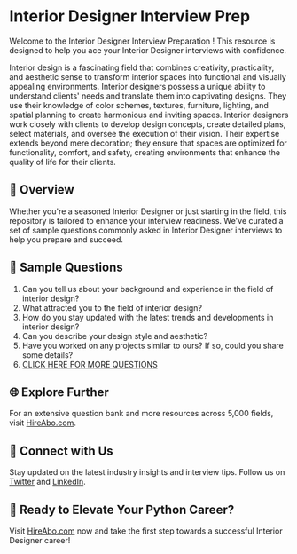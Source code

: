 # Interior Designer Interview Prep

Welcome to the Interior Designer Interview Preparation ! This resource is designed to help you ace your Interior Designer interviews with confidence.

Interior design is a fascinating field that combines creativity, practicality, and aesthetic sense to transform interior spaces into functional and visually appealing environments. Interior designers possess a unique ability to understand clients' needs and translate them into captivating designs. They use their knowledge of color schemes, textures, furniture, lighting, and spatial planning to create harmonious and inviting spaces. Interior designers work closely with clients to develop design concepts, create detailed plans, select materials, and oversee the execution of their vision. Their expertise extends beyond mere decoration; they ensure that spaces are optimized for functionality, comfort, and safety, creating environments that enhance the quality of life for their clients.

## 🚀 Overview

Whether you're a seasoned Interior Designer or just starting in the field, this repository is tailored to enhance your interview readiness. We've curated a set of sample questions commonly asked in Interior Designer interviews to help you prepare and succeed.

## 📝 Sample Questions

1. Can you tell us about your background and experience in the field of interior design?
2. What attracted you to the field of interior design?
3. How do you stay updated with the latest trends and developments in interior design?
4. Can you describe your design style and aesthetic?
5. Have you worked on any projects similar to ours? If so, could you share some details?
6. [CLICK HERE FOR MORE QUESTIONS](https://hireabo.com/job/6_2_0/Interior%20Designer)

## 🌐 Explore Further

For an extensive question bank and more resources across 5,000 fields, visit [HireAbo.com](https://www.hireabo.com).

## 📱 Connect with Us

Stay updated on the latest industry insights and interview tips. Follow us on [Twitter](https://twitter.com/hireabo) and [LinkedIn](https://www.linkedin.com/in/hire-abo-3609972a8/).

## 🚀 Ready to Elevate Your Python Career?

Visit [HireAbo.com](https://www.hireabo.com) now and take the first step towards a successful Interior Designer career!